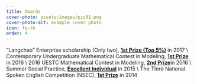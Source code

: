 ```yaml
---
title: Awards
cover-photo: assets/images/pic01.png
cover-photo-alt: example cover photo
icon: fa-th
order: 4
---
```


“Langchao” Enterprise scholarship (Only two), <u><b>1st Prize (Top 5%)</b></u> in 2017 \\
Contemporary Undergraduate Mathematical Contest in Modeling, <u><b>1st Prize</b></u> in 2016 \\
2016 UESTC Mathematical Contest in Modeling, <u><b>2nd Prize</b></u>in 2016 \\
Summer Social Practice, <u><b>Excellent Individual</b></u> in 2015 \\
The Third National Spoken English Competition (NSEC), <u><b>1st Prize</b></u> in 2014 